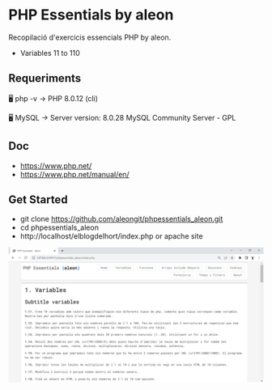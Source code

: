 # PHP Essentials by aleon

Recopilació d'exercicis essencials PHP by aleon.

- Variables 11 to 110
 

## Requeriments

🖥️ php -v
→ PHP 8.0.12 (cli)

🖥️ MySQL
→ Server version: 8.0.28 MySQL Community Server - GPL


## Doc
- https://www.php.net/
- https://www.php.net/manual/en/


## Get Started
- git clone https://github.com/aleongit/phpessentials_aleon.git
- cd phpessentials_aleon
- http://localhost/elblogdelhort/index.php or apache site


![Screenshot](screenshots/1.png)
